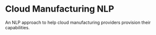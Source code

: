 # Cloud Manufacturing NLP
An NLP approach to help cloud manufacturing providers provision their capabilities.
